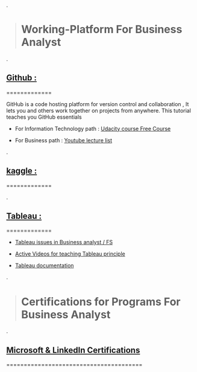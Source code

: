 .


> # Working-Platform For Business Analyst




.


## [Github :](https://github.com/nancyalaswad90)



=============



GitHub is a code hosting platform for version control and collaboration , It lets you and others work together on projects from anywhere. This tutorial teaches you GitHub essentials
 
 
 

- For Information Technology path : [Udacity course Free Course](https://classroom.udacity.com/courses/ud123) 


- For Business  path :   [Youtube lecture list ](https://www.youtube.com/watch?v=04aTE-T40eU&list=PLVvPFH7DSPJOdIQmByxQ9bRWXdF-hNZ-e)





.


## [kaggle  :](https://www.kaggle.com/nancyalaswad90)



=============





.


## [Tableau  :](https://public.tableau.com/app/profile/nancy.al.aswadhttps://public.tableau.com/app/profile/nancy.al.aswad)



=============



- [Tableau issues in Business analyst / FS](https://www.youtube.com/watch?v=MLn_iZgP-80&list=PLVvPFH7DSPJO_gZLO77r2107ufjpcQPsh)


- [Active Videos for teaching Tableau principle ](https://public.tableau.com/en-us/s/resources)



- [Tableau documentation ](https://help.tableau.com/v2020.2/pro/desktop/en-us/datasource_datamodel_whatschanged.htm)





.


> # Certifications for Programs For Business Analyst



.


##  **[Microsoft & LinkedIn  Certifications](https://www.elmin7a.com/free-courses-offered-by-microsoft-and-linkedin-with-free-certificates/)**



=======================================





